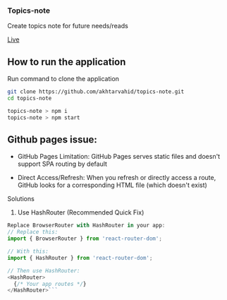 ### Topics-note 

Create topics note for future needs/reads

[Live](https://akhtarvahid.github.io/topics-note/)


## How to run the application
Run command to clone the application
```bash
git clone https://github.com/akhtarvahid/topics-note.git
cd topics-note

topics-note > npm i
topics-note > npm start
```


## Github pages issue:
- GitHub Pages Limitation: GitHub Pages serves static files and doesn't support SPA routing by default

- Direct Access/Refresh: When you refresh or directly access a route, GitHub looks for a corresponding HTML file (which doesn't exist)

Solutions

1. Use HashRouter (Recommended Quick Fix)
```js
Replace BrowserRouter with HashRouter in your app:
// Replace this:
import { BrowserRouter } from 'react-router-dom';

// With this:
import { HashRouter } from 'react-router-dom';

// Then use HashRouter:
<HashRouter>
  {/* Your app routes */}
</HashRouter>```   